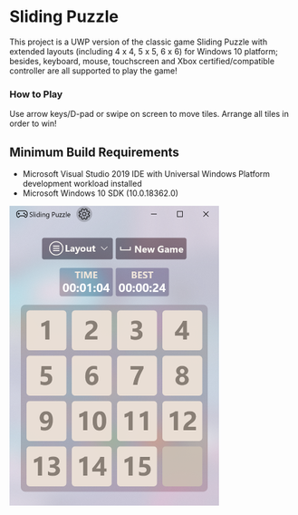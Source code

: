 # Sliding Puzzle

This project is a UWP version of the classic game Sliding Puzzle with extended layouts (including 4 x 4, 5 x 5, 6 x 6) for Windows 10 platform; besides, keyboard, mouse, touchscreen and Xbox certified/compatible controller are all supported to play the game!

### How to Play
Use arrow keys/D-pad or swipe on screen to move tiles. Arrange all tiles in order to win!

## Minimum Build Requirements
* Microsoft Visual Studio 2019 IDE with Universal Windows Platform development workload installed
* Microsoft Windows 10 SDK (10.0.18362.0)

<img src="Screenshots/Sliding-Puzzle.png" width="370"/>